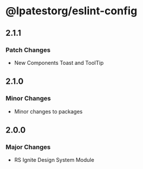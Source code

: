 # @lpatestorg/eslint-config

## 2.1.1

### Patch Changes

- New Components Toast and ToolTip

## 2.1.0

### Minor Changes

- Minor changes to packages

## 2.0.0

### Major Changes

- RS Ignite Design System Module
